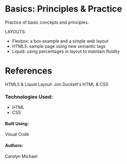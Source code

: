 # Basics: Principles & Practice

Practice of basic concepts and principles. 

LAYOUTS:

* Flexbox: a box example and a simple web layout
* HTML5: sample page using new semantic tags
* Liquid: using percentages in layout to maintain fluidity

# References
HTML5 & Liquid Layout: Jon Duckett's HTML & CSS 

### Technologies Used:
* HTML
* CSS

#### Built Using:
Visual Code

#### Authors:
Carolyn Michael